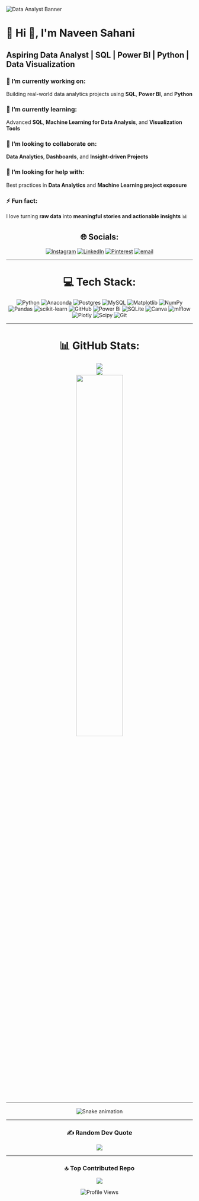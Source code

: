 ![Data Analyst Banner](https://i.pinimg.com/originals/9e/0a/c8/9e0ac82bc17ff00708da6bd09593177e.gif)



# 💫 Hi 👋, I'm Naveen Sahani
## Aspiring Data Analyst | SQL | Power BI | Python | Data Visualization

### 🔭 I’m currently working on:
Building real-world data analytics projects using **SQL**, **Power BI**, and **Python**  

### 🌱 I’m currently learning:
Advanced **SQL**, **Machine Learning for Data Analysis**, and **Visualization Tools**  

### 👯 I’m looking to collaborate on:
**Data Analytics**, **Dashboards**, and **Insight-driven Projects**  

### 🤔 I’m looking for help with:
Best practices in **Data Analytics** and **Machine Learning project exposure**  

### ⚡ Fun fact:
I love turning **raw data** into **meaningful stories and actionable insights** 📊

<div align="center">


## 🌐 Socials:
[![Instagram](https://img.shields.io/badge/Instagram-%23E4405F.svg?logo=Instagram&logoColor=white)](https://instagram.com/arnav_sahani_) 
[![LinkedIn](https://img.shields.io/badge/LinkedIn-%230077B5.svg?logo=linkedin&logoColor=white)](https://linkedin.com/in/naveen-sahani-846768283/) 
[![Pinterest](https://img.shields.io/badge/Pinterest-%23E60023.svg?logo=Pinterest&logoColor=white)](https://pin.it/64h9cuxxK) 
[![email](https://img.shields.io/badge/Email-D14836?logo=gmail&logoColor=white)](mailto:work.naveensahani@gmail.com) 

---

# 💻 Tech Stack:
![Python](https://img.shields.io/badge/python-3670A0?style=for-the-badge&logo=python&logoColor=ffdd54) 
![Anaconda](https://img.shields.io/badge/Anaconda-%2344A833.svg?style=for-the-badge&logo=anaconda&logoColor=white) 
![Postgres](https://img.shields.io/badge/postgres-%23316192.svg?style=for-the-badge&logo=postgresql&logoColor=white) 
![MySQL](https://img.shields.io/badge/mysql-4479A1.svg?style=for-the-badge&logo=mysql&logoColor=white) 
![Matplotlib](https://img.shields.io/badge/Matplotlib-%23ffffff.svg?style=for-the-badge&logo=Matplotlib&logoColor=black) 
![NumPy](https://img.shields.io/badge/numpy-%23013243.svg?style=for-the-badge&logo=numpy&logoColor=white) 
![Pandas](https://img.shields.io/badge/pandas-%23150458.svg?style=for-the-badge&logo=pandas&logoColor=white) 
![scikit-learn](https://img.shields.io/badge/scikit--learn-%23F7931E.svg?style=for-the-badge&logo=scikit-learn&logoColor=white) 
![GitHub](https://img.shields.io/badge/github-%23121011.svg?style=for-the-badge&logo=github&logoColor=white) 
![Power Bi](https://img.shields.io/badge/power_bi-F2C811?style=for-the-badge&logo=powerbi&logoColor=black) 
![SQLite](https://img.shields.io/badge/sqlite-%2307405e.svg?style=for-the-badge&logo=sqlite&logoColor=white) 
![Canva](https://img.shields.io/badge/Canva-%2300C4CC.svg?style=for-the-badge&logo=Canva&logoColor=white) 
![mlflow](https://img.shields.io/badge/mlflow-%23d9ead3.svg?style=for-the-badge&logo=numpy&logoColor=blue) 
![Plotly](https://img.shields.io/badge/Plotly-%233F4F75.svg?style=for-the-badge&logo=plotly&logoColor=white) 
![Scipy](https://img.shields.io/badge/SciPy-%230C55A5.svg?style=for-the-badge&logo=scipy&logoColor=%white) 
![Git](https://img.shields.io/badge/git-%23F05033.svg?style=for-the-badge&logo=git&logoColor=white)

---

# 📊 GitHub Stats:
![](https://github-readme-stats.vercel.app/api?username=naveensahani&theme=dark&hide_border=false&include_all_commits=true&count_private=false)<br/>
![](https://nirzak-streak-stats.vercel.app/?user=naveensahani&theme=dark&hide_border=false)<br/>
<img src="https://github-readme-stats.vercel.app/api/top-langs/?username=NaveenSahani&layout=compact&theme=tokyonight" width="50%" />

---

<!-- Snake Game Repo View -->
<div align="center">
  <img src="https://profile-readme-generator.com/assets/snake.svg" alt="Snake animation" />
</div>

---

### ✍️ Random Dev Quote
![](https://quotes-github-readme.vercel.app/api?type=horizontal&theme=radical)

---

### 🔝 Top Contributed Repo
![](https://github-contributor-stats.vercel.app/api?username=naveensahani&limit=5&theme=dark&combine_all_yearly_contributions=true)



![Profile Views](https://komarev.com/ghpvc/?username=naveensahani&color=blueviolet&style=for-the-badge)





</div>

<!-- Proudly created with GPRM ( https://gprm.itsvg.in ) -->



